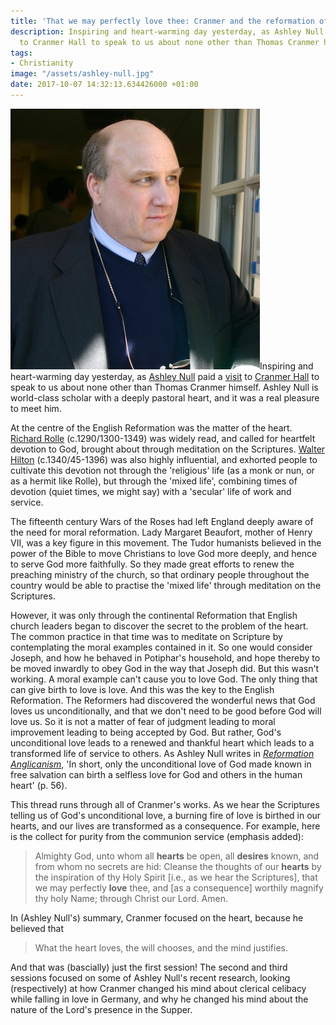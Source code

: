 ```yaml
---
title: 'That we may perfectly love thee: Cranmer and the reformation of the heart'
description: Inspiring and heart-warming day yesterday, as Ashley Null paid a visit
  to Cranmer Hall to speak to us about none other than Thomas Cranmer himself.
tags:
- Christianity
image: "/assets/ashley-null.jpg"
date: 2017-10-07 14:32:13.634426000 +01:00
---
```

[<img alt="Ashley Null" src="/assets/ashley-null.jpg" class="alignright" />](http://adoc.church/the-revd-canon-dr-ashley-null/ "Ashley Null")Inspiring and heart-warming day yesterday, as [Ashley Null](http://adoc.church/the-revd-canon-dr-ashley-null/) paid a [visit](https://community.dur.ac.uk/cranmer.hall/all-welcome-at-our-next-explore-day-on-thomas-cranmer-with-revd-canon-ashley-null-6-october-leech-hall/) to [Cranmer Hall](http://cranmerhall.com) to speak to us about none other than Thomas Cranmer himself. Ashley Null is world-class scholar with a deeply pastoral heart, and it was a real pleasure to meet him.

At the centre of the English Reformation was the matter of the heart. [Richard Rolle](https://en.wikipedia.org/wiki/Richard_Rolle) (c.1290/1300-1349) was widely read, and called for heartfelt devotion to God, brought about through meditation on the Scriptures. [Walter Hilton](https://en.wikipedia.org/wiki/Walter_Hilton) (c.1340/45-1396) was also highly influential, and exhorted people to cultivate this devotion not through the 'religious' life (as a monk or nun, or as a hermit like Rolle), but through the 'mixed life', combining times of devotion (quiet times, we might say) with a 'secular' life of work and service.

The fifteenth century Wars of the Roses had left England deeply aware of the need for moral reformation. Lady Margaret Beaufort, mother of Henry VII, was a key figure in this movement. The Tudor humanists believed in the power of the Bible to move Christians to love God more deeply, and hence to serve God more faithfully. So they made great efforts to renew the preaching ministry of the church, so that ordinary people throughout the country would be able to practise the 'mixed life' through meditation on the Scriptures.

However, it was only through the continental Reformation that English church leaders began to discover the secret to the problem of the heart. The common practice in that time was to meditate on Scripture by contemplating the moral examples contained in it. So one would consider Joseph, and how he behaved in Potiphar's household, and hope thereby to be moved inwardly to obey God in the way that Joseph did. But this wasn't working. A moral example can't cause you to love God. The only thing that can give birth to love is love. And this was the key to the English Reformation. The Reformers had discovered the wonderful news that God loves us unconditionally, and that we don't need to be good before God will love us. So it is not a matter of fear of judgment leading to moral improvement leading to being accepted by God. But rather, God's unconditional love leads to a renewed and thankful heart which leads to a transformed life of service to others. As Ashley Null writes in [_Reformation Anglicanism_](https://www.crossway.org/books/reformation-anglicanism-hcj/), 'In short, only the unconditional love of God made known in free salvation can birth a selfless love for God and others in the human heart' (p. 56).

This thread runs through all of Cranmer's works. As we hear the Scriptures telling us of God's unconditional love, a burning fire of love is birthed in our hearts, and our lives are transformed as a consequence. For example, here is the collect for purity from the communion service (emphasis added):

> Almighty God, unto whom all **hearts** be open, all **desires** known, and from whom no secrets are hid: Cleanse the thoughts of our **hearts** by the inspiration of thy Holy Spirit [i.e., as we hear the Scriptures], that we may perfectly **love** thee, and [as a consequence] worthily magnify thy holy Name; through Christ our Lord. Amen.

In (Ashley Null's) summary, Cranmer focused on the heart, because he believed that

> What the heart loves, the will chooses, and the mind justifies.

And that was (bascially) just the first session! The second and third sessions focused on some of Ashley Null's recent research, looking (respectively) at how Cranmer changed his mind about clerical celibacy while falling in love in Germany, and why he changed his mind about the nature of the Lord's presence in the Supper.

